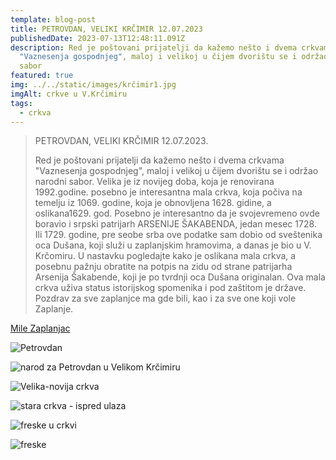 ```yaml
---
template: blog-post
title: PETROVDAN, VELIKI KRČIMIR 12.07.2023
publishedDate: 2023-07-13T12:48:11.091Z
description: Red je poštovani prijatelji da kažemo nešto i dvema crkvama
  "Vaznesenja gospodnjeg", maloj i velikoj u čijem dvorištu se i održao narodni
  sabor
featured: true
img: ../../static/images/krčimir1.jpg
imgAlt: crkve u V.Krčimiru
tags:
  - crkva
---
```

> PETROVDAN, VELIKI KRČIMIR 12.07.2023. 
>
> Red je poštovani prijatelji da kažemo nešto i dvema crkvama "Vaznesenja gospodnjeg", maloj i velikoj u čijem [](<>)dvorištu se i održao narodni sabor. Velika je iz novijeg doba, koja je renovirana 1992.godine. posebno je interesantna mala crkva, koja počiva na temelju iz 1069. godine, koja je obnovljena 1628. gidine, a oslikana1629. god. Posebno je interesantno da je svojevremeno ovde boravio i srpski patrijarh ARSENIJE ŠAKABENDA, jedan mesec 1728. Ili 1729. godine, pre seobe srba ove podatke sam dobio od sveštenika oca Dušana, koji služi u zaplanjskim hramovima, a danas je bio u V. Krčomiru. U nastavku pogledajte kako je oslikana mala crkva, a posebnu pažnju obratite na potpis na zidu od strane patrijarha Arsenija Šakabende, koji je po tvrdnji oca Dušana originalan. Ova mala crkva uživa status istorijskog spomenika i pod zaštitom je države. Pozdrav za sve zaplanjce ma gde bili, kao i za sve one koji vole Zaplanje.

[Mile Zaplanjac](https://www.facebook.com/groups/246453559759/user/100010287496671/)

![Petrovdan](../../static/images/petrovdan.jpg "Petrovdan 2023, Veliki Krčimir")

![narod za Petrovdan u Velikom Krčimiru](../../static/images/petrovdan2.jpg "Okupljeni narod za Petrovdan u Velikom Krčimiru 2023 godine.")

![Velika-novija crkva](../../static/images/krčimir.jpg "Nova crkva")

![stara crkva - ispred ulaza](../../static/images/krčimir2.jpg "Stara crkva")

![freske u crkvi](../../static/images/krčimir3.jpg "Freske")

![freske](../../static/images/krčimir4.jpg "Freske")